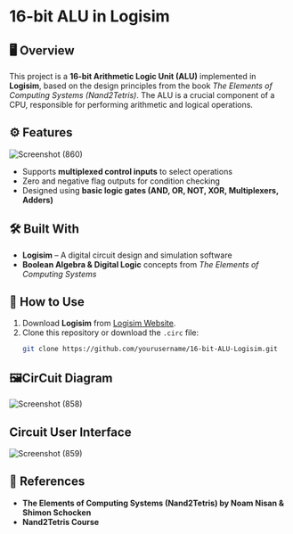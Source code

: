 # 16-bit ALU in Logisim  

## 🖥️ Overview  
This project is a **16-bit Arithmetic Logic Unit (ALU)** implemented in **Logisim**, based on the design principles from the book *The Elements of Computing Systems (Nand2Tetris)*. The ALU is a crucial component of a CPU, responsible for performing arithmetic and logical operations.  

## ⚙️ Features  

![Screenshot (860)](https://github.com/user-attachments/assets/1d936173-7087-4844-b5c2-b38628a755a7)


- Supports **multiplexed control inputs** to select operations  
- Zero and negative flag outputs for condition checking  
- Designed using **basic logic gates (AND, OR, NOT, XOR, Multiplexers, Adders)**  

## 🛠️ Built With  
- **Logisim** – A digital circuit design and simulation software  
- **Boolean Algebra & Digital Logic** concepts from *The Elements of Computing Systems*  

## 🚀 How to Use  
1. Download **Logisim** from [Logisim Website](http://www.cburch.com/logisim/).  
2. Clone this repository or download the `.circ` file:
   ```bash
   git clone https://github.com/yourusername/16-bit-ALU-Logisim.git
## 🖼️CirCuit Diagram
![Screenshot (858)](https://github.com/user-attachments/assets/f4180a31-53f4-4024-8406-1091208e37d7)
## Circuit User Interface

![Screenshot (859)](https://github.com/user-attachments/assets/d219881b-458e-4dc4-8608-cd61fb5a7616)

## 📖 References
- **The Elements of Computing Systems (Nand2Tetris) by Noam Nisan & Shimon Schocken**
- **Nand2Tetris Course**
